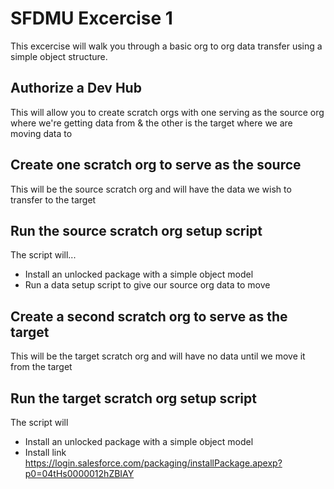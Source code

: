 # SFDMU Excercise 1

This excercise will walk you through a basic org to org data transfer using a simple object structure.

## Authorize a Dev Hub
This will allow you to create scratch orgs with one serving as the source org where we're getting data from & the other is the target where we are moving data to

## Create one scratch org to serve as the source
This will be the source scratch org and will have the data we wish to transfer to the target

## Run the source scratch org setup script
The script will...
- Install an unlocked package with a simple object model
- Run a data setup script to give our source org data to move

## Create a second scratch org to serve as the target
This will be the target scratch org and will have no data until we move it from the target

## Run the target scratch org setup script
The script will
- Install an unlocked package with a simple object model
- Install link https://login.salesforce.com/packaging/installPackage.apexp?p0=04tHs0000012hZBIAY





